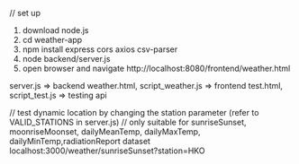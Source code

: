 // set up
1. download node.js
2. cd weather-app
3. npm install express cors axios csv-parser
4. node backend/server.js
5. open browser and navigate http://localhost:8080/frontend/weather.html


server.js => backend
weather.html, script_weather.js => frontend
test.html, script_test.js => testing api

// test dynamic location by changing the station parameter (refer to VALID_STATIONS in server.js)
// only suitable for sunriseSunset, moonriseMoonset, dailyMeanTemp, dailyMaxTemp, dailyMinTemp,radiationReport dataset
localhost:3000/weather/sunriseSunset?station=HKO

